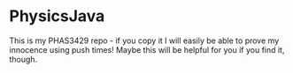 PhysicsJava
===========
This is my PHAS3429 repo - if you copy it I will easily be able to prove my innocence using push times!
Maybe this will be helpful for you if you find it, though.
